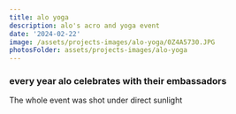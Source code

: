 ```yaml
---
title: alo yoga
description: alo's acro and yoga event
date: '2024-02-22'
image: /assets/projects-images/alo-yoga/0Z4A5730.JPG
photosFolder: assets/projects-images/alo-yoga
---
```


### every year alo celebrates with their embassadors
The whole event was shot under direct sunlight